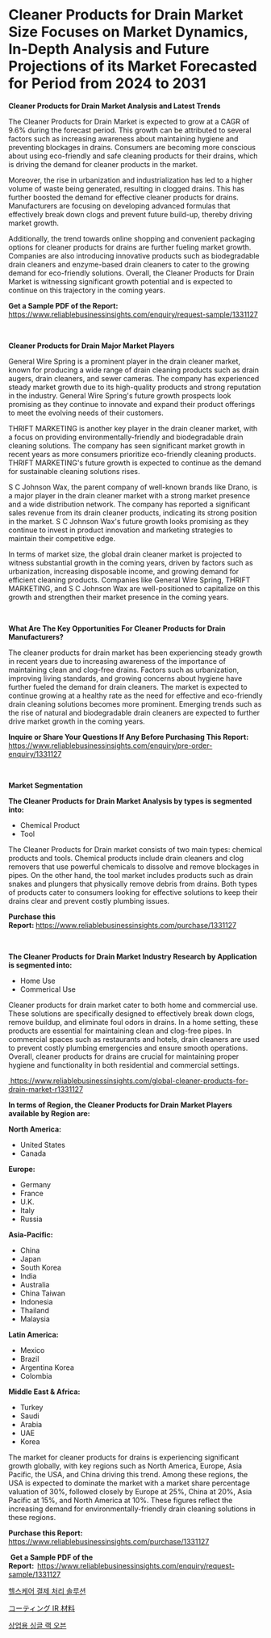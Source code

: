 <p><h1>Cleaner Products for Drain Market Size Focuses on Market Dynamics, In-Depth Analysis and Future Projections of its Market Forecasted for Period from 2024 to 2031</h1></p><p><strong>Cleaner Products for Drain Market Analysis and Latest Trends</strong></p>
<p><p>The Cleaner Products for Drain Market is expected to grow at a CAGR of 9.6% during the forecast period. This growth can be attributed to several factors such as increasing awareness about maintaining hygiene and preventing blockages in drains. Consumers are becoming more conscious about using eco-friendly and safe cleaning products for their drains, which is driving the demand for cleaner products in the market.</p><p>Moreover, the rise in urbanization and industrialization has led to a higher volume of waste being generated, resulting in clogged drains. This has further boosted the demand for effective cleaner products for drains. Manufacturers are focusing on developing advanced formulas that effectively break down clogs and prevent future build-up, thereby driving market growth.</p><p>Additionally, the trend towards online shopping and convenient packaging options for cleaner products for drains are further fueling market growth. Companies are also introducing innovative products such as biodegradable drain cleaners and enzyme-based drain cleaners to cater to the growing demand for eco-friendly solutions. Overall, the Cleaner Products for Drain Market is witnessing significant growth potential and is expected to continue on this trajectory in the coming years.</p></p>
<p><strong>Get a Sample PDF of the Report:&nbsp;</strong> <a href="https://www.reliablebusinessinsights.com/enquiry/request-sample/1331127">https://www.reliablebusinessinsights.com/enquiry/request-sample/1331127</a></p>
<p>&nbsp;</p>
<p><strong>Cleaner Products for Drain Major Market Players</strong></p>
<p><p>General Wire Spring is a prominent player in the drain cleaner market, known for producing a wide range of drain cleaning products such as drain augers, drain cleaners, and sewer cameras. The company has experienced steady market growth due to its high-quality products and strong reputation in the industry. General Wire Spring's future growth prospects look promising as they continue to innovate and expand their product offerings to meet the evolving needs of their customers. </p><p>THRIFT MARKETING is another key player in the drain cleaner market, with a focus on providing environmentally-friendly and biodegradable drain cleaning solutions. The company has seen significant market growth in recent years as more consumers prioritize eco-friendly cleaning products. THRIFT MARKETING's future growth is expected to continue as the demand for sustainable cleaning solutions rises.</p><p>S C Johnson Wax, the parent company of well-known brands like Drano, is a major player in the drain cleaner market with a strong market presence and a wide distribution network. The company has reported a significant sales revenue from its drain cleaner products, indicating its strong position in the market. S C Johnson Wax's future growth looks promising as they continue to invest in product innovation and marketing strategies to maintain their competitive edge.</p><p>In terms of market size, the global drain cleaner market is projected to witness substantial growth in the coming years, driven by factors such as urbanization, increasing disposable income, and growing demand for efficient cleaning products. Companies like General Wire Spring, THRIFT MARKETING, and S C Johnson Wax are well-positioned to capitalize on this growth and strengthen their market presence in the coming years.</p></p>
<p>&nbsp;</p>
<p><strong>What Are The Key Opportunities For Cleaner Products for Drain Manufacturers?</strong></p>
<p><p>The cleaner products for drain market has been experiencing steady growth in recent years due to increasing awareness of the importance of maintaining clean and clog-free drains. Factors such as urbanization, improving living standards, and growing concerns about hygiene have further fueled the demand for drain cleaners. The market is expected to continue growing at a healthy rate as the need for effective and eco-friendly drain cleaning solutions becomes more prominent. Emerging trends such as the rise of natural and biodegradable drain cleaners are expected to further drive market growth in the coming years.</p></p>
<p><strong>Inquire or Share Your Questions If Any Before Purchasing This Report:</strong> <a href="https://www.reliablebusinessinsights.com/enquiry/pre-order-enquiry/1331127">https://www.reliablebusinessinsights.com/enquiry/pre-order-enquiry/1331127</a></p>
<p>&nbsp;</p>
<p><strong>Market Segmentation</strong></p>
<p><strong>The Cleaner Products for Drain Market Analysis by types is segmented into:</strong></p>
<p><ul><li>Chemical Product</li><li>Tool</li></ul></p>
<p><p>The Cleaner Products for Drain market consists of two main types: chemical products and tools. Chemical products include drain cleaners and clog removers that use powerful chemicals to dissolve and remove blockages in pipes. On the other hand, the tool market includes products such as drain snakes and plungers that physically remove debris from drains. Both types of products cater to consumers looking for effective solutions to keep their drains clear and prevent costly plumbing issues.</p></p>
<p><strong>Purchase this Report:&nbsp;</strong><a href="https://www.reliablebusinessinsights.com/purchase/1331127">https://www.reliablebusinessinsights.com/purchase/1331127</a></p>
<p>&nbsp;</p>
<p><strong>The Cleaner Products for Drain Market Industry Research by Application is segmented into:</strong></p>
<p><ul><li>Home Use</li><li>Commerical Use</li></ul></p>
<p><p>Cleaner products for drain market cater to both home and commercial use. These solutions are specifically designed to effectively break down clogs, remove buildup, and eliminate foul odors in drains. In a home setting, these products are essential for maintaining clean and clog-free pipes. In commercial spaces such as restaurants and hotels, drain cleaners are used to prevent costly plumbing emergencies and ensure smooth operations. Overall, cleaner products for drains are crucial for maintaining proper hygiene and functionality in both residential and commercial settings.</p></p>
<p><a href="https://www.reliablebusinessinsights.com/global-cleaner-products-for-drain-market-r1331127">&nbsp;https://www.reliablebusinessinsights.com/global-cleaner-products-for-drain-market-r1331127</a></p>
<p><strong>In terms of Region, the Cleaner Products for Drain Market Players available by Region are:</strong></p>
<p>
    <p> <strong> North America: </strong>
        <ul>
            <li>United States</li>
            <li>Canada</li>
        </ul>
        </p> 
    <p> <strong> Europe: </strong>
        <ul>
            <li>Germany</li>
            <li>France</li>
            <li>U.K.</li>
            <li>Italy</li>
            <li>Russia</li>
        </ul>
        </p> 
    <p> <strong> Asia-Pacific: </strong>
        <ul>
            <li>China</li>
            <li>Japan</li>
            <li>South Korea</li>
            <li>India</li>
            <li>Australia</li>
            <li>China Taiwan</li>
            <li>Indonesia</li>
            <li>Thailand</li>
            <li>Malaysia</li>
        </ul>
        </p> 
    <p> <strong> Latin America: </strong>
        <ul>
            <li>Mexico</li>
            <li>Brazil</li>
            <li>Argentina Korea</li>
            <li>Colombia</li>
        </ul>
        </p> 
    <p> <strong> Middle East & Africa: </strong>
        <ul>
            <li>Turkey</li>
            <li>Saudi</li>
            <li>Arabia</li>
            <li>UAE</li>
            <li>Korea</li>
        </ul>
    </p>
    </p>
<p><p>The market for cleaner products for drains is experiencing significant growth globally, with key regions such as North America, Europe, Asia Pacific, the USA, and China driving this trend. Among these regions, the USA is expected to dominate the market with a market share percentage valuation of 30%, followed closely by Europe at 25%, China at 20%, Asia Pacific at 15%, and North America at 10%. These figures reflect the increasing demand for environmentally-friendly drain cleaning solutions in these regions.</p></p>
<p><strong>Purchase this Report: </strong><a href="https://www.reliablebusinessinsights.com/purchase/1331127">https://www.reliablebusinessinsights.com/purchase/1331127</a></p>
<p>&nbsp;<strong>Get a Sample PDF of the Report:&nbsp;&nbsp;</strong><a href="https://www.reliablebusinessinsights.com/enquiry/request-sample/1331127">https://www.reliablebusinessinsights.com/enquiry/request-sample/1331127</a></p>
<p><strong></strong></p>
<p><p><a href="https://github.com/rifqimuhammad018/Market-Research-Report-List-1/blob/main/7242469106937.md">헬스케어 결제 처리 솔루션</a></p><p><a href="https://github.com/DanykaKilback/Market-Research-Report-List-1/blob/main/4095245111680.md">コーティング IR 材料</a></p><p><a href="https://github.com/kvbohdfy111/Market-Research-Report-List-1/blob/main/1474384106936.md">상업용 싱글 랙 오븐</a></p></p>